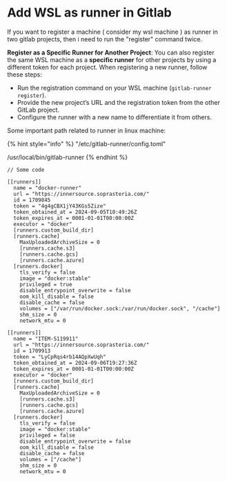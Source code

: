 # Add WSL as runner in Gitlab

If you want to register a machine ( consider my wsl machine ) as runner in two gitlab projects, then i need to run the "register" command twice.

**Register as a Specific Runner for Another Project**: You can also register the same WSL machine as a **specific runner** for other projects by using a different token for each project. When registering a new runner, follow these steps:

* Run the registration command on your WSL machine (`gitlab-runner register`).
* Provide the new project’s URL and the registration token from the other GitLab project.
* Configure the runner with a new name to differentiate it from others.



Some important path related to runner in linux machine:

{% hint style="info" %}
"/etc/gitlab-runner/config.toml"

/usr/local/bin/gitlab-runner
{% endhint %}

```
// Some code

[[runners]]
  name = "docker-runner"
  url = "https://innersource.soprasteria.com/"
  id = 1709845
  token = "4g4gCBX1jY43KGs5Zize"
  token_obtained_at = 2024-09-05T10:49:26Z
  token_expires_at = 0001-01-01T00:00:00Z
  executor = "docker"
  [runners.custom_build_dir]
  [runners.cache]
    MaxUploadedArchiveSize = 0
    [runners.cache.s3]
    [runners.cache.gcs]
    [runners.cache.azure]
  [runners.docker]
    tls_verify = false
    image = "docker:stable"
    privileged = true
    disable_entrypoint_overwrite = false
    oom_kill_disable = false
    disable_cache = false
    volumes = ["/var/run/docker.sock:/var/run/docker.sock", "/cache"]
    shm_size = 0
    network_mtu = 0

[[runners]]
  name = "ITEM-S119911"
  url = "https://innersource.soprasteria.com/"
  id = 1709913
  token = "LyCpRqs4rb14AQpXwUqh"
  token_obtained_at = 2024-09-06T19:27:36Z
  token_expires_at = 0001-01-01T00:00:00Z
  executor = "docker"
  [runners.custom_build_dir]
  [runners.cache]
    MaxUploadedArchiveSize = 0
    [runners.cache.s3]
    [runners.cache.gcs]
    [runners.cache.azure]
  [runners.docker]
    tls_verify = false
    image = "docker:stable"
    privileged = false
    disable_entrypoint_overwrite = false
    oom_kill_disable = false
    disable_cache = false
    volumes = ["/cache"]
    shm_size = 0
    network_mtu = 0
```
